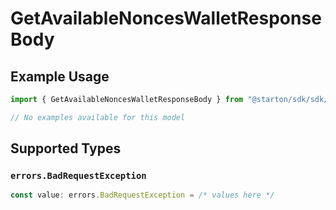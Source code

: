 # GetAvailableNoncesWalletResponseBody

## Example Usage

```typescript
import { GetAvailableNoncesWalletResponseBody } from "@starton/sdk/sdk/models/errors";

// No examples available for this model
```

## Supported Types

### `errors.BadRequestException`

```typescript
const value: errors.BadRequestException = /* values here */
```


